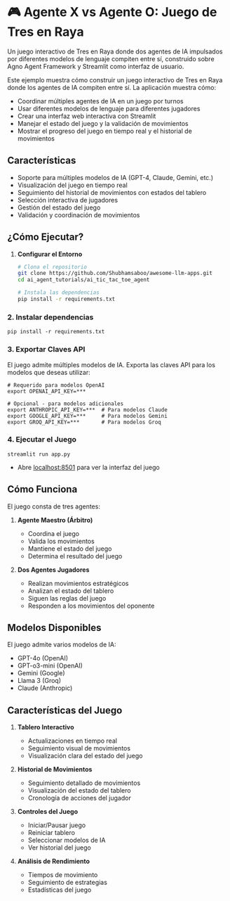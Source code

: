 # 🎮 Agente X vs Agente O: Juego de Tres en Raya

Un juego interactivo de Tres en Raya donde dos agentes de IA impulsados por diferentes modelos de lenguaje compiten entre sí, construido sobre Agno Agent Framework y Streamlit como interfaz de usuario.

Este ejemplo muestra cómo construir un juego interactivo de Tres en Raya donde los agentes de IA compiten entre sí. La aplicación muestra cómo:
- Coordinar múltiples agentes de IA en un juego por turnos
- Usar diferentes modelos de lenguaje para diferentes jugadores
- Crear una interfaz web interactiva con Streamlit
- Manejar el estado del juego y la validación de movimientos
- Mostrar el progreso del juego en tiempo real y el historial de movimientos

## Características
- Soporte para múltiples modelos de IA (GPT-4, Claude, Gemini, etc.)
- Visualización del juego en tiempo real
- Seguimiento del historial de movimientos con estados del tablero
- Selección interactiva de jugadores
- Gestión del estado del juego
- Validación y coordinación de movimientos

## ¿Cómo Ejecutar?

1. **Configurar el Entorno**
   ```bash
   # Clona el repositorio
   git clone https://github.com/Shubhamsaboo/awesome-llm-apps.git
   cd ai_agent_tutorials/ai_tic_tac_toe_agent

   # Instala las dependencias
   pip install -r requirements.txt
   ```

### 2. Instalar dependencias

```shell
pip install -r requirements.txt
```

### 3. Exportar Claves API

El juego admite múltiples modelos de IA. Exporta las claves API para los modelos que deseas utilizar:

```shell
# Requerido para modelos OpenAI
export OPENAI_API_KEY=***

# Opcional - para modelos adicionales
export ANTHROPIC_API_KEY=***  # Para modelos Claude
export GOOGLE_API_KEY=***     # Para modelos Gemini
export GROQ_API_KEY=***       # Para modelos Groq
```

### 4. Ejecutar el Juego

```shell
streamlit run app.py
```

- Abre [localhost:8501](http://localhost:8501) para ver la interfaz del juego

## Cómo Funciona

El juego consta de tres agentes:

1. **Agente Maestro (Árbitro)**
   - Coordina el juego
   - Valida los movimientos
   - Mantiene el estado del juego
   - Determina el resultado del juego

2. **Dos Agentes Jugadores**
   - Realizan movimientos estratégicos
   - Analizan el estado del tablero
   - Siguen las reglas del juego
   - Responden a los movimientos del oponente

## Modelos Disponibles

El juego admite varios modelos de IA:
- GPT-4o (OpenAI)
- GPT-o3-mini (OpenAI)
- Gemini (Google)
- Llama 3 (Groq)
- Claude (Anthropic)

## Características del Juego

1. **Tablero Interactivo**
   - Actualizaciones en tiempo real
   - Seguimiento visual de movimientos
   - Visualización clara del estado del juego

2. **Historial de Movimientos**
   - Seguimiento detallado de movimientos
   - Visualización del estado del tablero
   - Cronología de acciones del jugador

3. **Controles del Juego**
   - Iniciar/Pausar juego
   - Reiniciar tablero
   - Seleccionar modelos de IA
   - Ver historial del juego

4. **Análisis de Rendimiento**
   - Tiempos de movimiento
   - Seguimiento de estrategias
   - Estadísticas del juego
